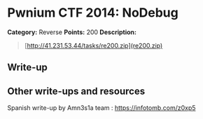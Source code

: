 # Pwnium CTF 2014: NoDebug

**Category:** Reverse
**Points:** 200
**Description:**
> [http://41.231.53.44/tasks/re200.zip](re200.zip)

## Write-up


## Other write-ups and resources


Spanish write-up by Amn3s1a team : https://infotomb.com/z0xp5
